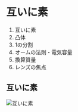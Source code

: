 # 互いに素

1. 互いに素
2. 凸体
3. 1の分割
4. オームの法則・電気容量
5. 換算質量
6. レンズの焦点

## 互いに素

![互いに素](src="https://latex.codecogs.com/svg.image?\mathfrak{a}&space;&plus;&space;\mathfrak{b}&space;=&space;\{1\}")


